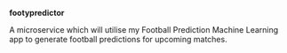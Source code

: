 **footypredictor**

A microservice which will utilise my Football Prediction Machine Learning app to generate football predictions for upcoming matches.